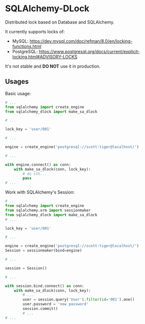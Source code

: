 # SQLAlchemy-DLock

Distributed lock based on Database and SQLAlchemy.

It currently supports locks of:

- MySQL: <https://dev.mysql.com/doc/refman/8.0/en/locking-functions.html>
- PostgreSQL: <https://www.postgresql.org/docs/current/explicit-locking.html#ADVISORY-LOCKS>

It's not stable and **DO NOT** use it in production.

## Usages

Basic usage:

```python
# ...
from sqlalchemy import create_engine
from sqlalchemy_dlock import make_sa_dlock

# ...

lock_key = 'user/001'

# ...

engine = create_engine('postgresql://scott:tiger@localhost/')

# ...

with engine.connect() as conn:
    with make_sa_dlock(conn, lock_key):
        # do sth...
        pass
# ...
```

Work with SQLAlchemy's Session:

```python
# ...
from sqlalchemy import create_engine
from sqlalchemy.orm import sessionmaker
from sqlalchemy_dlock import make_sa_dlock
# ...

lock_key = 'user/001'

# ...

engine = create_engine('postgresql://scott:tiger@localhost/')
Session = sessionmaker(bind=engine)

# ...

session = Session()

# ...

with session.bind.connect() as conn:
    with make_sa_dlock(conn, lock_key):
        # ...
        user = session.query('User').filter(id='001').one()
        user.password = 'new password'
        session.commit()
        # ...
# ...
```
